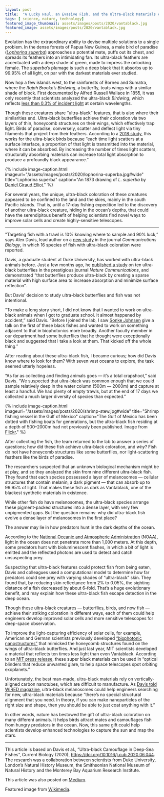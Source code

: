 ```yaml
---
layout: post
title:  "A Lucky Haul, an Evasive Fish, and the Ultra-Black Materials of the Future"
tags: [ science, nature, technology]
featured_image_thumbnail: assets/images/posts/2020/vantablack.jpg
featured_image: assets/images/posts/2020/vantablack.jpg
---
```


Evolution has the extraordinary ability to devise multiple solutions to a single problem. In the dense forests of Papua New Guinea, a male bird of paradise ([_Lophorina superba_](https://www.nature.com/articles/s41467-017-02088-w.pdf)) approaches a potential mate, puffs out its chest, and spreads its feathers into an intimidating fan. Its ultra-black feathers are accentuated with a deep shade of green, made to impress the onlooking female. The _superba_’s plumage is such a deep black that it absorbs up to 99.95% of all light, on par with the darkest materials ever studied.

Now hop a few islands west, to the rainforests of Borneo and Sumatra, where the _Rajah Brooke’s Birdwing_, a butterfly, touts wings with a similar shade of block. First documented by Alfred Russell Wallace in 1855, it was only recently that scientists analyzed the ultra-black _Birdwing_, which reflects [less than 0.3% of incident light](https://www.nature.com/articles/s41467-020-15033-1.pdf) at certain wavelengths.

Though these creatures share “ultra-black” features, that is also where their similarities end. Ultra-black butterflies achieve their coloration via two layers of thin, honeycomb structures on their wings, which effectively trap light. Birds of paradise, conversely, scatter and deflect light via tiny filaments that project from their feathers. According to a [2018 study](https://www.nature.com/articles/s41467-017-02088-w.pdf), this works for the ultra-black birds because “each time light scatters at a surface interface, a proportion of that light is transmitted into the material, where it can be absorbed. By increasing the number of times light scatters, structurally absorbing materials can increase total light absorption to produce a profoundly black appearance.”

{% include image-caption.html imageurl="/assets/images/posts/2020/lophorina-superba.jpg#wide" title="Lophorina superba" caption="An 1873 drawing of _L. superba_ by [Daniel Giraud Elliot](https://commons.wikimedia.org/wiki/File:Lophorina_superba.jpg)." %}

For several years, the unique, ultra-black coloration of these creatures appeared to be confined to the land and the skies, mainly in the south Pacific islands. That is, until a 17-day fishing expedition led to the discovery of another ultra-black creature, hiding in the ocean’s depths, that could have the serendipitous benefit of helping scientists find novel ways to improve solar cells and create highly-sensitive telescopes.

***

"Targeting fish with a trawl is 10% knowing where to sample and 90% luck,” says Alex Davis, lead author on a [new study](https://www.cell.com/current-biology/pdf/S0960-9822(20)30860-5.pdf) in the journal _Communications Biology_, in which 16 species of fish with ultra-black coloration were reported.

Davis, a graduate student at Duke University, has worked with ultra-black animals before. Just a few months ago, he [published a study](https://www.nature.com/articles/s41467-020-15033-1.pdf) on ten ultra-black butterflies in the prestigious journal _Nature Communications_, and demonstrated “that butterflies produce ultra-black by creating a sparse material with high surface area to increase absorption and minimize surface reflection”.

But Davis’ decision to study ultra-black butterflies and fish was not intentional.

“To make a long story short, I did not know that I wanted to work on ultra-black animals when I got to graduate school. It almost happened by accident,” said Davis. “Before I joined the lab, I saw [Sonke Johnsen](https://biology.duke.edu/people/sonke-johnsen) give a talk on the first of these black fishes and wanted to work on something adjacent to that in biophotonics more broadly. Another faculty member in our department had some butterflies that he thought were exceptionally black and suggested that I take a look at them. That kicked off the whole thing.”

After reading about these ultra-black fish, I became curious; how did Davis know where to look for them? With seven vast oceans to explore, the task seemed utterly hopeless.

“As far as collecting and finding animals goes — it’s a total crapshoot,” said Davis. “We suspected that ultra-black was common enough that we could sample relatively deep in the water column (500m — 2000m) and capture at least a handful. We had plenty of empty trawls, but at the end of 17 days we collected a much larger diversity of species than expected.”

{% include image-caption.html imageurl="/assets/images/posts/2020/shrimp-stew.jpg#wide" title="Shrimp fishing vessel in the Gulf of Mexico" caption="The Gulf of Mexico has been dotted with fishing boats for generations, but the ultra-black fish residing at a depth of 500–2000m had not previously been published. Image from [Flickr](https://commons.wikimedia.org/wiki/File:Grand_Isle_-_Shrimp_Stew.jpg)." %}

After collecting the fish, the team returned to the lab to answer a series of questions; how did these fish achieve ultra-black coloration, and _why_? Fish do not have honeycomb structures like some butterflies, nor light-scattering feathers like the birds of paradise.

The researchers suspected that an unknown biological mechanism might be at play, and so they analyzed the skin from nine different ultra-black fish. They found that each species possessed a layer of melanosomes — cellular structures that contain melanin, a dark pigment — that can absorb up to 99.95% of light. That makes these fish as dark as Vantablack, one of the blackest synthetic materials in existence.

While other fish do have melanosomes, the ultra-black species arrange these pigment-packed structures into a dense layer, with very few unpigmented gaps. But the question remains: why did ultra-black fish evolve a dense layer of melanosomes in the first place?

The answer may lie in how predators hunt in the dark depths of the ocean.

According to the [National Oceanic and Atmospheric Administration](https://oceanservice.noaa.gov/facts/light_travel.html) (NOAA), light in the ocean does not penetrate more than 1,000 meters. At this depth, some predators hunt with bioluminescent flashes, in which a bit of light is emitted and the reflected photons are used to detect and catch unsuspecting prey.

Suspecting that ultra-black features could protect fish from being eaten, Davis and colleagues used a computational model to determine how far predators could see prey with varying shades of “ultra-black” skin. They found that, by reducing skin reflectance from 2% to 0.05%, the sighting distance of a fish decreased by about 6-fold. That’s a huge evolutionary benefit, and may explain how these ultra-black fish escape detection in the deep ocean.

Though these ultra-black creatures — butterflies, birds, and now fish — achieve their striking coloration in different ways, each of them could help engineers develop improved solar cells and more sensitive telescopes for deep-space observation.

To improve the light-capturing efficiency of solar cells, for example, American and German scientists previously developed [“biophotonic nanostructures”](https://advances.sciencemag.org/content/advances/3/10/e1700232.full.pdf) that mimicked the honeycomb structures found on the wings of ultra-black butterflies. And just last year, MIT scientists developed a material that reflects ten times less light than even Vantablack. According to an [MIT press release](http://news.mit.edu/2019/blackest-black-material-cnt-0913#:~:text=In%20a%20scientific%20development%20inspired,into%20space,%E2%80%9D%20writes%20Osborne.), these super black materials can be used in “optical blinders that reduce unwanted glare, to help space telescopes spot orbiting exoplanets.”

Unfortunately, the best man-made, ultra-black materials rely on vertically-aligned carbon nanotubes, which are difficult to manufacture. As [Davis told WIRED magazine](https://www.wired.com/story/meet-the-ultra-black-vantafish/), ultra-black melanosomes could help engineers searching for new, ultra-black materials because “there’s no special structural alignment that you need. In theory, if you can make nanoparticles of the right size and shape, then you should be able to just coat anything with it.”

In other words, nature has bestowed the gift of ultra-black coloration on many different animals. It helps birds attract mates and camouflages fish from hungry predators in the ocean. Now, this same gift could help scientists develop enhanced technologies to capture the sun and map the stars.

***

This article is based on Davis et al., “Ultra-black Camouflage in Deep-Sea Fishes”, Current Biology (2020), https://doi.org/10.1016/j.cub.2020.06.044. The research was a collaboration between scientists from Duke University, London’s Natural History Museum, the Smithsonian National Museum of Natural History and the Monterey Bay Aquarium Research Institute.

This article was also posted on [Medium](https://medium.com/@NikoMcCarty/a-lucky-haul-an-evasive-fish-and-the-ultra-black-materials-of-the-future-1588276d2443).

Featured image from [Wikimedia](https://hi.wikipedia.org/wiki/%E0%A4%9A%E0%A4%BF%E0%A4%A4%E0%A5%8D%E0%A4%B0:%E0%A4%B5%E0%A5%88%E0%A4%82%E0%A4%9F%E0%A4%AC%E0%A5%87%E0%A4%B2%E0%A4%95.jpg).
